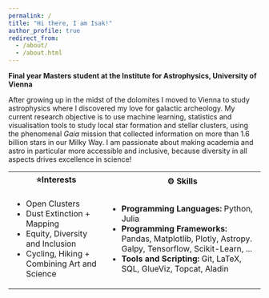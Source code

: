 ```yaml
---
permalink: /
title: "Hi there, I am Isak!"
author_profile: true
redirect_from: 
  - /about/
  - /about.html
---
```


**Final year Masters student at the Institute for Astrophysics, University of Vienna**

After growing up in the midst of the dolomites I moved to Vienna to study astrophysics where I discovered my love for galactic archeology. My current research objective is to use machine learning, statistics and visualisation tools to study local star formation and stellar clusters, using the phenomenal *Gaia* mission that collected information on more than 1.6 billion stars in our Milky Way. I am passionate about making academia and astro in particular more accessible and inclusive, because diversity in all aspects drives excellence in science!

<table>
<tr>
<th> ⭐Interests </th>
<th> ⚙️ Skills </th>
</tr>
<tr>
<td>

- Open Clusters
- Dust Extinction + Mapping 
- Equity, Diversity and Inclusion 
- Cycling, Hiking + Combining Art and Science 

</td>
<td>

- **Programming Languages:** Python, Julia 
- **Programming Frameworks:** Pandas, Matplotlib, Plotly, Astropy. Galpy, Tensorflow, Scikit-Learn, ...
-  **Tools and Scripting:** Git, LaTeX, SQL, GlueViz, Topcat, Aladin

</td>
</tr>
</table>